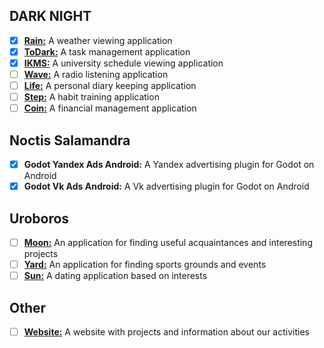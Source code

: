 ## DARK NIGHT

- [x] **[Rain:](DARK%20NIGHT/Rain.md)** A weather viewing application
- [x] **[ToDark:](DARK%20NIGHT/ToDark.md)** A task management application
- [x] **[IKMS:](DARK%20NIGHT/IKMS.md)** A university schedule viewing application
- [ ] **[Wave:](DARK%20NIGHT/Wave.md)** A radio listening application
- [ ] **[Life:](DARK%20NIGHT/Life.md)** A personal diary keeping application
- [ ] **[Step:](DARK%20NIGHT/Step.md)** A habit training application
- [ ] **[Coin:](DARK%20NIGHT/Coin.md)** A financial management application

## Noctis Salamandra

- [x] **Godot Yandex Ads Android:** A Yandex advertising plugin for Godot on Android
- [x] **Godot Vk Ads Android:** A Vk advertising plugin for Godot on Android

## Uroboros

- [ ] **[Moon:](Uroboros/Moon.md)** An application for finding useful acquaintances and interesting projects
- [ ] **[Yard:](Uroboros/Yard.md)** An application for finding sports grounds and events
- [ ] **[Sun:](Uroboros/Sun.md)** A dating application based on interests

## Other

- [ ] **[Website:](Other/Website.md)** A website with projects and information about our activities

